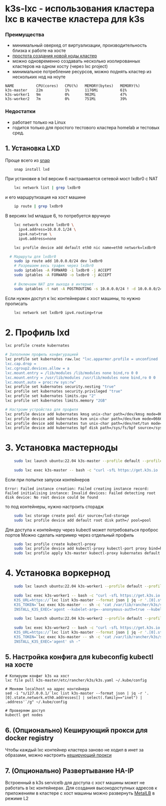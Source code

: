 # k3s-lxc - использования кластера lxc в качестве кластера для k3s

### Преимущества 

- минимальный оверхед от виртуализации, производительность близка к работе на хосте
- [простота создания новой ноды кластер](#4-установка-воркернод)
- можно одновременно создавать несколько изолированных кластеров на одном хосту (через lxc project)
- минимальное потребление ресурсов, можно поднять кластер из нескольких нод на ноуте
```
NAME          CPU(cores)   CPU(%)   MEMORY(bytes)   MEMORY(%)   
k3s-master    22m          1%       1176Mi          61%         
k3s-worker1   9m           0%       902Mi           47%         
k3s-worker2   7m           0%       751Mi           39% 
```

### Недостатки

- работает только на Linux
- годится только для простого тестового кластера homelab и тестовых сред.

## 1. Установка LXD

Проще всего из [snap](https://snapcraft.io/lxd)

```bash
    snap install lxd
```
При установке в lxd версии 6 настраивается сетевой мост lxdbr0 с NAT 

```bash
    lxc network list | grep lxdbr0
```

и его маршрутизация на хост машине

```bash
    ip route | grep lxdbr0
```

В версиях lxd младше 6, то потребуется вручную

```bash
    lxc network create lxdbr0 \
      ipv4.address=10.0.0.1/24 \
      ipv4.nat=true \
      ipv6.address=none

    lxc profile device add default eth0 nic name=eth0 network=lxdbr0

  # Маршруты для lxdbr0
    sudo ip route add 10.0.0.0/24 dev lxdbr0
    # Разрешаем весь трафик через lxdbr0
    sudo iptables -A FORWARD -i lxdbr0 -j ACCEPT
    sudo iptables -A FORWARD -o lxdbr0 -j ACCEPT
    
    # Включаем NAT для выхода в интернет
    sudo iptables -t nat -A POSTROUTING -s 10.0.0.0/24 ! -d 10.0.0.0/24 -j MASQUERADE
```

Если нужен доступ к lxc контейнерам с хост машины, то нужно прописать

```bash
    lxc network set lxdbr0 ipv4.routing=true
```


# 2. Профиль lxd

```bash
lxc profile create kubernates

# Заполняем профиль конфигурацией
lxc profile set kubernates raw.lxc "lxc.apparmor.profile = unconfined
lxc.cap.drop =
lxc.cgroup2.devices.allow = a
lxc.mount.entry = /lib/modules /lib/modules none bind,ro 0 0
lxc.mount.entry = /usr/lib/modules /usr/lib/modules none bind,ro 0 0
lxc.mount.auto = proc:rw sys:rw"
lxc profile set kubernates security.nesting "true"
lxc profile set kubernates security.privileged "true"
lxc profile set kubernates limits.cpu "2"
lxc profile set kubernates limits.memory "2GB"

# Настроим устройства для профиля
lxc profile device add kubernates kmsg unix-char path=/dev/kmsg mode=0666
lxc profile device add kubernates kvm unix-char path=/dev/kvm mode=0666
lxc profile device add kubernates tun unix-char path=/dev/net/tun mode=0666
lxc profile device add kubernates bpf disk path=/sys/fs/bpf source=/sys/fs/bpf
```

# 3. Установка мастерноды

```bash
    sudo lxc launch ubuntu:22.04 k3s-master --profile default --profile kubernates
    
    sudo lxc exec k3s-master -- bash -c "curl -sfL https://get.k3s.io | INSTALL_K3S_EXEC='--disable traefik --disable servicelb' sh -"
```

Если при попытке запуски контейнеров
```
Error: Failed instance creation: Failed creating instance record: Failed initialising instance: Invalid devices: Failed detecting root disk device: No root device could be found
```
то под контейнеры, нужно настроить сторадж

```bash
    sudo lxc storage create pool dir source=/lxd-storage
    sudo lxc profile device add default root disk path=/ pool=pool
```

Для доступа к контейнеру через kubectl может потребоваться проброс портов
Можно сделать например через отдельный профиль

```bash
    sudo lxc profile create kubectl-proxy
    sudo lxc profile device add kubectl-proxy kubectl-port proxy bind=host listen=tcp:0.0.0.0:6443 connect=tcp:127.0.0.1:6443
    sudo lxc profile apply k3s-master kubectl-proxy kubernates default
```

# 4. Установка воркернод

```bash
    sudo lxc launch ubuntu:22.04 k3s-worker1 --profile default --profile kubernates
    
    sudo lxc exec k3s-worker1 -- bash -c "curl -sfL https://get.k3s.io | \
    K3S_URL=https://`lxc list k3s-master --format json | jq -r '.[0].state.network.eth0.addresses[] | select(.family=="inet") | .address'`:6443 \
    K3S_TOKEN=`lxc exec k3s-master -- sh -c 'cat /var/lib/rancher/k3s/server/node-token'` \
    INSTALL_K3S_EXEC='agent --kubelet-arg=--anonymous-auth=true --kubelet-arg=--client-ca-file=\"\"' sh -"
  
    sudo lxc launch ubuntu:22.04 k3s-worker2 --profile default --profile kubernates
    
    sudo lxc exec k3s-worker2 -- bash -c "curl -sfL https://get.k3s.io | \
    K3S_URL=https://`lxc list k3s-master --format json | jq -r '.[0].state.network.eth0.addresses[] | select(.family=="inet") | .address'`:6443 \
    K3S_TOKEN=`lxc exec k3s-master -- sh -c 'cat /var/lib/rancher/k3s/server/node-token'` \
    INSTALL_K3S_EXEC='agent' sh -"
```

## 5. Настройка конфига для kubeconfig kubectl на хосте

```shell
# Копируем конфиг k3s на хост
lxc file pull k3s-master/etc/rancher/k3s/k3s.yaml ~/.kube/config

# Меняем localhost на адрес контейнера
sed -i "s/127.0.0.1/`lxc list k3s-master --format json | jq -r '.[0].state.network.eth0.addresses[] | select(.family=="inet") | .address'`/g" ~/.kube/config

# Проверяем доступ
kubectl get nodes
```

## 6. (Опционально) Кеширующий прокси для docker registry

Чтобы каждый lxc контейнер кластера заново не ходил в инет за образами, 
можно настроить [кеширующий прокси](registry-proxy/README.md)

## 7. (Опционально) Развертывание HA-IP 

Встроенный в k3s servicelb для доступа с хост машины может не работать в lxc контейнерах.
Для создания высокодоступных адресов к приложениям в кластере с хост машины можно развернуть [MetalLB](metalb/README.md) в режиме L2
